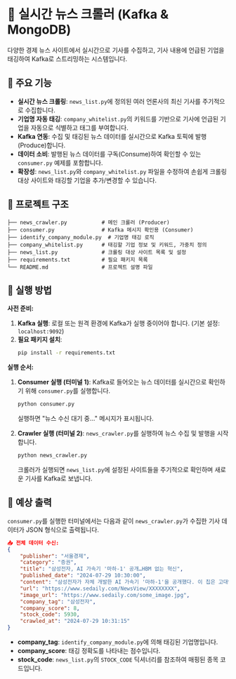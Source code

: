 # 📰 실시간 뉴스 크롤러 (Kafka & MongoDB)

다양한 경제 뉴스 사이트에서 실시간으로 기사를 수집하고, 기사 내용에 언급된 기업을 태깅하여 Kafka로 스트리밍하는 시스템입니다.

## 📌 주요 기능

- **실시간 뉴스 크롤링**: `news_list.py`에 정의된 여러 언론사의 최신 기사를 주기적으로 수집합니다.
- **기업명 자동 태깅**: `company_whitelist.py`의 키워드를 기반으로 기사에 언급된 기업을 자동으로 식별하고 태그를 부여합니다.
- **Kafka 연동**: 수집 및 태깅된 뉴스 데이터를 실시간으로 Kafka 토픽에 발행(Produce)합니다.
- **데이터 소비**: 발행된 뉴스 데이터를 구독(Consume)하여 확인할 수 있는 `consumer.py` 예제를 포함합니다.
- **확장성**: `news_list.py`와 `company_whitelist.py` 파일을 수정하여 손쉽게 크롤링 대상 사이트와 태깅할 기업을 추가/변경할 수 있습니다.

## 📂 프로젝트 구조

```
├── news_crawler.py           # 메인 크롤러 (Producer)
├── consumer.py               # Kafka 메시지 확인용 (Consumer)
├── identify_company_module.py  # 기업명 태깅 로직
├── company_whitelist.py      # 태깅할 기업 정보 및 키워드, 가중치 정의
├── news_list.py              # 크롤링 대상 사이트 목록 및 설정
├── requirements.txt          # 필요 패키지 목록
└── README.md                 # 프로젝트 설명 파일
```

## 🚀 실행 방법

**사전 준비:**

1.  **Kafka 실행**: 로컬 또는 원격 환경에 Kafka가 실행 중이어야 합니다. (기본 설정: `localhost:9092`)
2.  **필요 패키지 설치**:
    ```bash
    pip install -r requirements.txt
    ```

**실행 순서:**

1.  **Consumer 실행 (터미널 1)**:
    Kafka로 들어오는 뉴스 데이터를 실시간으로 확인하기 위해 `consumer.py`를 실행합니다.
    ```bash
    python consumer.py
    ```
    실행하면 "뉴스 수신 대기 중..." 메시지가 표시됩니다.

2.  **Crawler 실행 (터미널 2)**:
    `news_crawler.py`를 실행하여 뉴스 수집 및 발행을 시작합니다.
    ```bash
    python news_crawler.py
    ```
    크롤러가 실행되면 `news_list.py`에 설정된 사이트들을 주기적으로 확인하며 새로운 기사를 Kafka로 보냅니다.

## 📝 예상 출력

`consumer.py`를 실행한 터미널에서는 다음과 같이 `news_crawler.py`가 수집한 기사 데이터가 JSON 형식으로 출력됩니다.

```json
📥 전체 데이터 수신:
{
    "publisher": "서울경제",
    "category": "증권",
    "title": "삼성전자, AI 가속기 '마하-1' 공개…HBM 없는 혁신",
    "published_date": "2024-07-29 10:30:00",
    "content": "삼성전자가 자체 개발한 AI 가속기 '마하-1'을 공개했다. 이 칩은 고대역폭메모리(HBM) 없이도 빠른 속도를 구현하는 것이 특징이다...",
    "url": "https://www.sedaily.com/NewsView/XXXXXXXX",
    "image_url": "https://www.sedaily.com/some_image.jpg",
    "company_tag": "삼성전자",
    "company_score": 8,
    "stock_code": 5930,
    "crawled_at": "2024-07-29 10:31:15"
}
```

- **company_tag**: `identify_company_module.py`에 의해 태깅된 기업명입니다.
- **company_score**: 태깅 정확도를 나타내는 점수입니다.
- **stock_code**: `news_list.py`의 `STOCK_CODE` 딕셔너리를 참조하여 매핑된 종목 코드입니다.